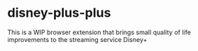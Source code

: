 # disney-plus-plus
This is a WIP browser extension that brings small quality of life improvements to the streaming service Disney+

